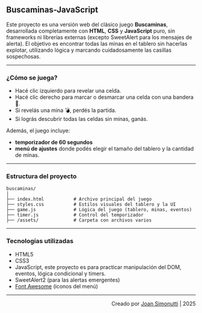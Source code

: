 ## Buscaminas-JavaScript

Este proyecto es una versión web del clásico juego **Buscaminas**, desarrollada completamente con **HTML**, **CSS** y **JavaScript** puro, sin frameworks ni librerías externas (excepto SweetAlert para los mensajes de alerta). El objetivo es encontrar todas las minas en el tablero sin hacerlas explotar, utilizando lógica y marcando cuidadosamente las casillas sospechosas.

---

### ¿Cómo se juega?

- Hacé clic izquierdo para revelar una celda.
- Hacé clic derecho para marcar o desmarcar una celda con una bandera 🚩.
- Si revelás una mina 💣, perdés la partida.
- Si lográs descubrir todas las celdas sin minas, ganás.

Además, el juego incluye:

- **temporizador de 60 segundos**
- **menú de ajustes** donde podés elegir el tamaño del tablero y la cantidad de minas.

---

### Estructura del proyecto

```
buscaminas/
│
├── index.html           # Archivo principal del juego
├── styles.css           # Estilos visuales del tablero y la UI
├── game.js              # Lógica del juego (tablero, minas, eventos)
├── timer.js             # Control del temporizador
├── /assets/             # Carpeta con archivos varios
```

---

### Tecnologías utilizadas

- HTML5
- CSS3
- JavaScript, este proyecto es para practicar manipulación del DOM, eventos, lógica condicional y timers.
- SweetAlert2 (para las alertas emergentes)
- [Font Awesome](https://fontawesome.com/) (iconos del menú)

---

<div align="end">

Creado por [Joan Simonutti](https://www.linkedin.com/in/joansimonutti/) | 2025

</div>
